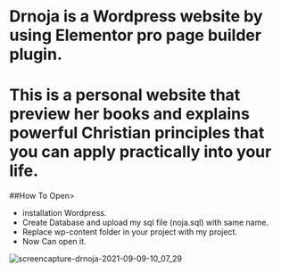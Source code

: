 # Drnoja is a Wordpress website by using Elementor pro page builder plugin.
# This is a personal website that preview her books and explains powerful Christian principles that you can apply practically into your life.

##How To Open>
  - installation Wordpress.
  - Create Database and upload my sql file (noja.sql) with same name.
  - Replace wp-content folder in your project with my project.
  - Now Can open it.

![screencapture-drnoja-2021-09-09-10_07_29](https://user-images.githubusercontent.com/69368404/132639299-f89615c8-1b38-4fb4-83b1-bffd0a7edf9e.png)
